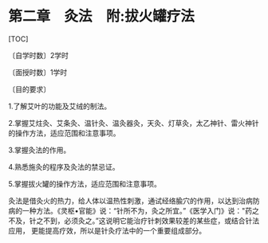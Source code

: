 # 第二章　灸法　附:拔火罐疗法

[TOC]

〔自学时数〕2学时

〔面授时数〕1学时

〔目的要求〕

1.了解艾叶的功能及艾绒的制法。

2.掌握艾炷灸、艾条灸、温针灸、温灸器灸，天灸、灯草灸，太乙神针、雷火神针的操作方法，适应范围和注意事项。

3.掌握灸法的作用。

4.熟悉施灸的程序及灸法的禁忌证。

5.掌握拔火罐的操作方法，适应范围和注意事项。

灸法是借灸火的热力，给人体以温热性刺激，通试经络腧穴的作用，以达到治病防病的一种方法。《灵枢•官能》说：“针所不为，灸之所宜。”《医学入门》说："药之不及，针之不到，必须灸之。”这说明它能治疗针刺效果较差的某些症，或结合针法应用， 更能提高疗效，所以是针灸疗法中的一个重要组成部分。

